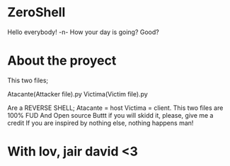 # ZeroShell
Hello everybody! -n-
How your day is going?
Good?

# About the proyect
This two files;


Atacante(Attacker file).py
Victima(Victim file).py


Are a REVERSE SHELL;
Atacante = host
Victima = client.
This two files are 100% FUD And Open source
Buttt if you will skidd it, please, give me a credit
If you are inspired by nothing else, nothing happens man!

# With lov, jair david <3
